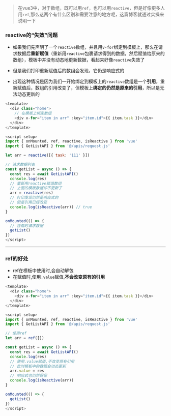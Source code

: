> 在vue3中，对于数组，既可以用`ref`，也可以用`reactive`，但是好像更多人用`ref`,那么这两个有什么区别和需要注意的地方呢，这篇博客就通过实操来说明一下



### reactive的“失效”问题

* 如果我们先声明了一个`reactive`数组，并且用`v-for`绑定到模板上，那么在请求数据后**重新赋值**（重新用`reactive`包裹请求得到的数据，然后赋值给原来的数组），模板中并没有动态地更新数据，看起来好像`reactive`失效了

* 但是我们打印重新赋值后的数组会发现，它仍是响应式的

* 出现这种情况是因为我们一开始绑定到模板上的`reactive`数组是一个**引用**，重新赋值后，数组的引用改变了，但模板上**绑定的仍然是原来的引用**，所以是无法动态更新的

```js
<template>
  <div class="home">
    // 在模板上绑定数组
    <div v-for="item in arr" :key="item.id">{{ item.task }}</div>
  </div>
</template>

<script setup>
import { onMounted, ref, reactive, isReactive } from 'vue'
import { GetListAPI } from '@/apis/request.js'

let arr = reactive([{ task: '111' }])

// 请求数据列表
const getList = async () => {
  const res = await GetListAPI()
  console.log(res)
  // 重新用reactive赋值数组
  // 上面的模板数据却不更新了
  arr = reactive(res)
  // 打印发现仍然是响应式的
  // 但是引用已经改变
  console.log(isReactive(arr)) // true
}

onMounted(() => {
  // 挂载时请求数据
  getList()
})
</script>
```

---

### ref的好处

* ref在模板中使用时,会自动解包
* 在赋值时,使用`.value`赋值,**不会改变原有的引用**

```js
<template>
  <div class="home">
    <div v-for="item in arr" :key="item.id">{{ item.task }}</div>
  </div>
</template>

<script setup>
import { onMounted, ref, reactive, isReactive } from 'vue'
import { GetListAPI } from '@/apis/request.js'

// 使用ref
let arr = ref([])

const getList = async () => {
  const res = await GetListAPI()
  console.log(res)
  // 使用.value赋值,不改变原有引用
  // 此时模板中的数据会动态更新
  arr.value = res
  // 响应式也仍然保留
  console.log(isReactive(arr))
}

onMounted(() => {
  getList()
})
</script>
```
